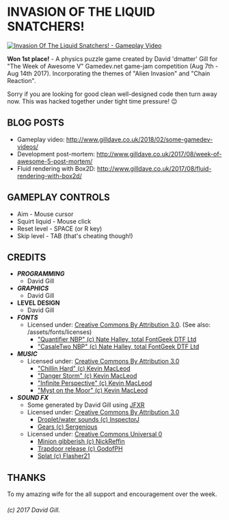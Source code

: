 # INVASION OF THE LIQUID SNATCHERS!

[![Invasion Of The Liquid Snatchers! - Gameplay Video](https://img.youtube.com/vi/GyHGZqLhjJQ/0.jpg)](https://www.youtube.com/watch?v=GyHGZqLhjJQ)


**Won 1st place!** - A physics puzzle game created by David 'dmatter' Gill for "The Week of Awesome V" Gamedev.net game-jam competition (Aug 7th - Aug 14th 2017). Incorporating the themes of "Alien Invasion" and "Chain Reaction".


Sorry if you are looking for good clean well-designed code then turn away now. This was hacked together under tight time pressure! 😉



## BLOG POSTS
* Gameplay video: http://www.gilldave.co.uk/2018/02/some-gamedev-videos/
* Development post-mortem: http://www.gilldave.co.uk/2017/08/week-of-awesome-5-post-mortem/
* Fluid rendering with Box2D: http://www.gilldave.co.uk/2017/08/fluid-rendering-with-box2d/


## GAMEPLAY CONTROLS
* Aim - Mouse cursor
* Squirt liquid - Mouse click
* Reset level - SPACE (or R key)
* Skip level - TAB (that's cheating though!)

## CREDITS
* ___PROGRAMMING___
    * David Gill
* ___GRAPHICS___
    * David Gill
* __LEVEL DESIGN__
    * David Gill
* ___FONTS___
    * Licensed under: [Creative Commons By Attribution 3.0](http://creativecommons.org/licenses/by/3.0/). (See also: /assets/fonts/licenses)
        * ["Quantifier NBP" (c) Nate Halley, total FontGeek DTF Ltd](http://www.fontspace.com/total-fontgeek-dtf-ltd/quantifier-nbp)
        * ["CasaleTwo NBP" (c) Nate Halley, total FontGeek DTF Ltd](http://www.fontspace.com/total-fontgeek-dtf-ltd/casaletwo-nbp)
* ___MUSIC___
    * Licensed under: [Creative Commons By Attribution 3.0](http://creativecommons.org/licenses/by/3.0/)
        * ["Chillin Hard" (c) Kevin MacLeod](http://incompetech.com/music/royalty-free/index.html?isrc=USUAN1600028)
        * ["Danger Storm" (c) Kevin MacLeod](http://incompetech.com/music/royalty-free/index.html?isrc=USUAN1500065)
        * ["Infinite Perspective" (c) Kevin MacLeod](http://incompetech.com/music/royalty-free/index.html?isrc=USUAN1500024)
        * ["Myst on the Moor" (c) Kevin MacLeod](http://incompetech.com/music/royalty-free/index.html?isrc=USUAN1600007)
* ___SOUND FX___
    * Some generated by David Gill using [JFXR](http://jfxr.frozenfractal.com)
    * Licensed under: [Creative Commons By Attribution 3.0](http://creativecommons.org/licenses/by/3.0/)
        * [Droplet/water sounds (c) InspectorJ](http://freesound.org/people/InspectorJ/packs/22432/)
        * [Gears (c) Sergenious](http://freesound.org/people/Sergenious/sounds/55815/)
    * Licensed under: [Creative Commons Universal 0](https://creativecommons.org/publicdomain/zero/1.0/)
        * [Minion gibberish (c) NickReffin](http://freesound.org/people/NickReffin/sounds/184447/)
        * [Trapdoor release (c) GodofPH](http://freesound.org/people/GodofPH/sounds/114250/)
        * [Splat (c) Flasher21](http://freesound.org/people/Flasher21/sounds/87535/)


## THANKS
To my amazing wife for the all support and encouragement over the week.

###### (c) 2017 David Gill.